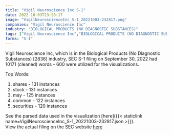 ```yaml
---
title: "Vigil Neuroscience Inc S-1"
date: 2022-10-03T23:28:17
image: "VigilNeuroscienceInc_S-1_20221003-232817.png"
companies: "Vigil Neuroscience Inc"
industry: "BIOLOGICAL PRODUCTS (NO DIAGNOSTIC SUBSTANCES)"
tags: ["Vigil Neuroscience Inc","BIOLOGICAL PRODUCTS (NO DIAGNOSTIC SUBSTANCES)","09-30-2022","S-1"]
forms: "S-1"
---
```

Vigil Neuroscience Inc, which is in the Biological Products (No Diagnostic Substances) [2836] industry, SEC S-1 filing on September 30, 2022 had 10171 (cleaned) words - 600 were utilized for the visualizations.

Top Words:
1. shares - 131 instances
2. stock - 131 instances
3. may - 125 instances
4. common - 122 instances
5. securities - 120 instances


See the parsed data used in the visualization [here]({{< staticlink name=VigilNeuroscienceInc_S-1_20221003-232817.json >}}).  
View the actual filing on the SEC website [here](https://www.sec.gov/Archives/edgar/data/1827087/0001193125-22-255476.txt)